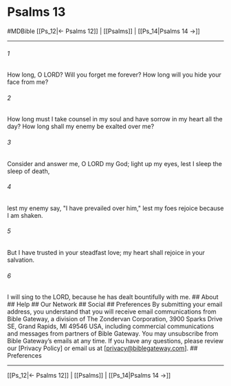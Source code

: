 # Psalms 13
#MDBible
[[Ps_12|← Psalms 12]] | [[Psalms]] | [[Ps_14|Psalms 14 →]]

***






###### 1 


How long, O LORD? Will you forget me forever? How long will you hide your face from me? 





###### 2 


How long must I take counsel in my soul and have sorrow in my heart all the day? How long shall my enemy be exalted over me? 





###### 3 


Consider and answer me, O LORD my God; light up my eyes, lest I sleep the sleep of death, 





###### 4 


lest my enemy say, "I have prevailed over him," lest my foes rejoice because I am shaken. 





###### 5 


But I have trusted in your steadfast love; my heart shall rejoice in your salvation. 





###### 6 


I will sing to the LORD, because he has dealt bountifully with me. ## About ## Help ## Our Network ## Social ## Preferences By submitting your email address, you understand that you will receive email communications from Bible Gateway, a division of The Zondervan Corporation, 3900 Sparks Drive SE, Grand Rapids, MI 49546 USA, including commercial communications and messages from partners of Bible Gateway. You may unsubscribe from Bible Gateway&rsquo;s emails at any time. If you have any questions, please review our [Privacy Policy] or email us at [privacy@biblegateway.com]. ## Preferences

***

[[Ps_12|← Psalms 12]] | [[Psalms]] | [[Ps_14|Psalms 14 →]]
